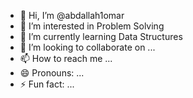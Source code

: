 - 👋 Hi, I’m @abdallah1omar
- 👀 I’m interested in Problem Solving
- 🌱 I’m currently learning Data Structures
- 💞️ I’m looking to collaborate on ...
- 📫 How to reach me ...
- 😄 Pronouns: ...
- ⚡ Fun fact: ...

<!---
abdallah1omar/abdallah1omar is a ✨ special ✨ repository because its `README.md` (this file) appears on your GitHub profile.
You can click the Preview link to take a look at your changes.
--->
